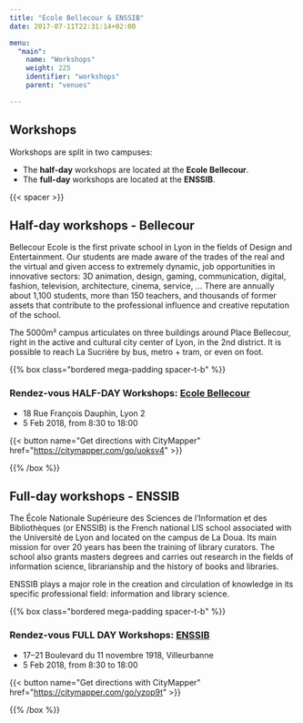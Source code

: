 ```yaml
---
title: "Ecole Bellecour & ENSSIB"
date: 2017-07-11T22:31:14+02:00

menu:
  "main":
    name: "Workshops"
    weight: 225
    identifier: "workshops"
    parent: "venues"

---
```

## Workshops

Workshops are split in two campuses:

* The **half-day** workshops are located at the **Ecole Bellecour**.
* The **full-day** workshops are located at the **ENSSIB**.


{{< spacer >}}
## Half-day workshops - Bellecour

Bellecour Ecole is the first private school in Lyon in the fields of Design and Entertainment.
Our students are made aware of the trades of the real and the virtual and given access to extremely dynamic, job opportunities in innovative sectors: 3D animation, design, gaming, communication, digital, fashion, television, architecture, cinema, service, ...
There are annually about 1,100 students, more than 150 teachers, and thousands of former assets that contribute to the professional influence and creative reputation of the school.
 
The 5000m² campus articulates on three buildings around Place Bellecour, right in the active and cultural city center of Lyon, in the 2nd district.
It is possible to reach La Sucrière by bus, metro + tram, or even on foot.


{{% box class="bordered mega-padding spacer-t-b" %}}

### Rendez-vous HALF-DAY Workshops: [Ecole Bellecour](http://bellecour.fr)
* 18 Rue François Dauphin, Lyon 2
* 5 Feb 2018, from 8:30 to 18:00

{{< button name="Get directions with CityMapper" href="https://citymapper.com/go/uoksv4" >}}

{{% /box %}}


## Full-day workshops - ENSSIB

The École Nationale Supérieure des Sciences de l’Information et des Bibliothèques (or ENSSIB) is the French national LIS school associated with the Université de Lyon and located on the campus de La Doua. Its main mission for over 20 years has been the training of library curators. The school also grants masters degrees and carries out research in the fields of information science, librarianship and the history of books and libraries.

ENSSIB plays a major role in the creation and circulation of knowledge in its specific professional field: information and library science.

{{% box class="bordered mega-padding spacer-t-b" %}}

### Rendez-vous FULL DAY Workshops: [ENSSIB](http://www.enssib.fr)
* 17–21 Boulevard du 11 novembre 1918, Villeurbanne
* 5 Feb 2018, from 8:30 to 18:00

{{< button name="Get directions with CityMapper" href="https://citymapper.com/go/yzop9t" >}}

{{% /box %}}
